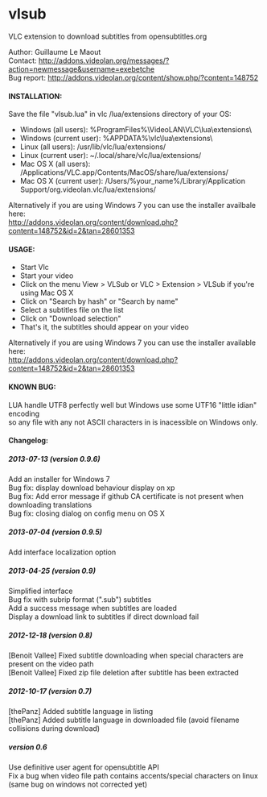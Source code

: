 vlsub
=====

VLC extension to download subtitles from opensubtitles.org


Author: Guillaume Le Maout  
Contact: http://addons.videolan.org/messages/?action=newmessage&username=exebetche  
Bug report: http://addons.videolan.org/content/show.php/?content=148752  

#### INSTALLATION:
Save the file "vlsub.lua" in vlc /lua/extensions directory of your OS:
* Windows (all users): %ProgramFiles%\VideoLAN\VLC\lua\extensions\
* Windows (current user): %APPDATA%\vlc\lua\extensions\
* Linux (all users): /usr/lib/vlc/lua/extensions/
* Linux (current user): ~/.local/share/vlc/lua/extensions/
* Mac OS X (all users): /Applications/VLC.app/Contents/MacOS/share/lua/extensions/
* Mac OS X (current user): /Users/%your_name%/Library/Application Support/org.videolan.vlc/lua/extensions/

Alternatively if you are using Windows 7 you can use the installer availbale here:  
http://addons.videolan.org/content/download.php?content=148752&id=2&tan=28601353

#### USAGE:
* Start Vlc
* Start your video
* Click on the menu View > VLSub or VLC > Extension > VLSub if you're using Mac OS X
* Click on "Search by hash" or "Search by name"
* Select a subtitles file on the list
* Click on "Download selection"
* That's it, the subtitles should appear on your video

Alternatively if you are using Windows 7 you can use the installer available here:  
http://addons.videolan.org/content/download.php?content=148752&id=2&tan=28601353

#### KNOWN BUG:

LUA handle UTF8 perfectly well but Windows use some UTF16 "little idian" encoding  
so any file with any not ASCII characters in is inacessible on Windows only.

#### Changelog:

##### 2013-07-13 (version 0.9.6)
Add an installer for Windows 7  
Bug fix: display download behaviour display on xp  
Bug fix: Add error message if github CA certificate is not present when downloading translations  
Bug fix: closing dialog on config menu on OS X  

##### 2013-07-04 (version 0.9.5)
Add interface localization option

##### 2013-04-25 (version 0.9)
  Simplified interface  
  Bug fix with subrip format (".sub") subtitles  
  Add a success message when subtitles are loaded  
  Display a download link to subtitles if direct download fail  
  
##### 2012-12-18 (version 0.8)
  [Benoit Vallee] Fixed subtitle downloading when special characters are present on the video path  
  [Benoit Vallee] Fixed zip file deletion after subtitle has been extracted  

##### 2012-10-17 (version 0.7)
  [thePanz] Added subtitle language in listing  
  [thePanz] Added subtitle language in downloaded file (avoid filename collisions during download)  

##### version 0.6
  Use definitive user agent for opensubtitle API  
  Fix a bug when video file path contains accents/special characters on linux (same bug on windows not corrected yet)  
